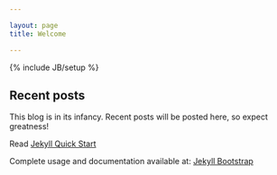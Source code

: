 ```yaml
---

layout: page
title: Welcome

---
```

{% include JB/setup %}

## Recent posts

This blog is in its infancy. Recent posts will be posted here, so expect greatness!

Read [Jekyll Quick Start](http://jekyllbootstrap.com/usage/jekyll-quick-start.html)

Complete usage and documentation available at: [Jekyll Bootstrap](http://jekyllbootstrap.com)

<!-- ## To-Do

<ul>
<li>Make my blog debut! Will be in place of "Touching Base"
</ul>


-->